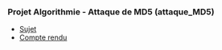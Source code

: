 ### Projet Algorithmie - Attaque de MD5 (attaque_MD5)

- [Sujet](doc/projet_periode1.pdf)
- [Compte rendu](doc/CR_Evan_Clement.pdf)
